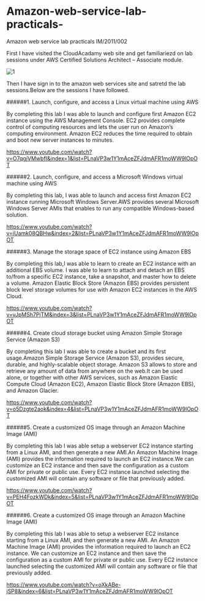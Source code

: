 # Amazon-web-service-lab-practicals-
Amazon web service lab practicals IM/2011/002

First I have visited the CloudAcadamy web site and get familiariezd on lab sessions under AWS Certified Solutions Architect – Associate module.

![1](https://cloud.githubusercontent.com/assets/12979917/16649929/0c2a427a-4459-11e6-8677-b56a54f70906.JPG)


Then I have sign in to the amazon web services site and satretd the lab sessions.Below are the sessions I have followed.

######1. Launch, configure, and access a Linux virtual machine using AWS

By completing this lab I was able to launch and configure first Amazon EC2 instance using the AWS Management Console.
EC2 provides complete control of computing resources and lets the user run on Amazon’s computing environment. Amazon EC2 reduces the time required to obtain and boot new server instances to minutes. 

https://www.youtube.com/watch?v=O7qgjVMwbfI&index=1&list=PLnaVP3w1Y1mAceZFJdmAFR1moWW9lOpOT

######2. Launch, configure, and access a Microsoft Windows virtual machine using AWS

By completing this lab, I was able to launch and access first Amazon EC2 instance running Microsoft Windows Server.AWS provides several Microsoft Windows Server AMIs that enables to run any compatible Windows-based solution.

https://www.youtube.com/watch?v=iUamk08QBHw&index=2&list=PLnaVP3w1Y1mAceZFJdmAFR1moWW9lOpOT

######3. Manage the storage space of EC2 instance using Amazon EBS

By completing this lab,I was able to learn to create an EC2 instance with an additional EBS volume. I was able to learn to attach and detach an EBS to/from a specific EC2 instance, take a snapshot, and master how to delete a volume.
Amazon Elastic Block Store (Amazon EBS) provides persistent block level storage volumes for use with Amazon EC2 instances in the AWS Cloud.  

https://www.youtube.com/watch?v=vJpMSh7PjTM&index=3&list=PLnaVP3w1Y1mAceZFJdmAFR1moWW9lOpOT

######4. Create cloud storage bucket using Amazon Simple Storage Service (Amazon S3)

By completing this lab I was able to create a bucket  and its first usage.Amazon Simple Storage Service (Amazon S3), provides secure, durable, and highly-scalable object storage. Amazon S3 allows to store and retrieve any amount of data from anywhere on the web.It can be used alone, or together with other AWS services, such as Amazon Elastic Compute Cloud (Amazon EC2), Amazon Elastic Block Store (Amazon EBS), and Amazon Glacier.

https://www.youtube.com/watch?v=o5Dzgte2aok&index=4&list=PLnaVP3w1Y1mAceZFJdmAFR1moWW9lOpOT


######5. Create a customized OS image through an Amazon Machine Image (AMI)

By completing this lab I was able setup a webserver EC2 instance starting from a Linux AMI, and then generate a new AMI.An Amazon Machine Image (AMI) provides the information required to launch an EC2 instance.We can customize an EC2 instance and then save the configuration as a custom AMI for private or public use. Every EC2 instance launched selecting the customized AMI will contain any software or file that previously added.

https://www.youtube.com/watch?v=PEH4FozkWDk&index=5&list=PLnaVP3w1Y1mAceZFJdmAFR1moWW9lOpOT

######6. Create a customized OS image through an Amazon Machine Image (AMI)

By completing this lab I was able to setup a webserver EC2 instance starting from a Linux AMI, and then generate a new AMI.
An Amazon Machine Image (AMI) provides the information required to launch an EC2 instance. We can customize an EC2 instance and then save the configuration as a custom AMI for private or public use. Every EC2 instance launched selecting the customized AMI will contain any software or file that previously added.

https://www.youtube.com/watch?v=oXkABe-jSP8&index=6&list=PLnaVP3w1Y1mAceZFJdmAFR1moWW9lOpOT

